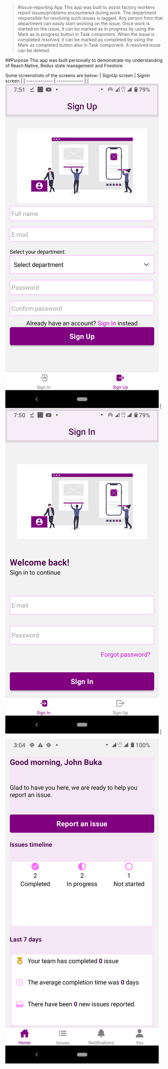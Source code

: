 > #Issue-reporting App
This app was built to assist factory workers report issues/problems encountered during work. The department responsible for resolving such issues is tagged. Any person from that department can easily start working on the issue. Once work is started on the issue, it can be marked as in progress by using the Mark as in progress button in Task component. When the issue is completed resolved, it can be marked as completed by using the Mark as completed button also in Task component. A resolved issue can be deleted.


##Purpose
This app was built personally to demonstrate my understanding of React-Native, Redux state management and Firestore.

Some screenshots of the screens are below:
| SignUp screen  | Signin screen |
| ------------- | ------------- |
| ![](image\screens\signUp.png)  | ![](/image/screens/signIn.png)  |


![Homescreen](image\screens\homescreen.png).
